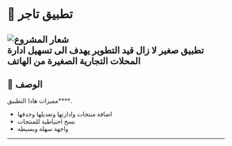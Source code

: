# 🚀 تطبيق تاجر 

![شعار المشروع](images/logo.png)  
تطبيق صغير لا زال قيد التطوير يهدف الى تسهيل ادارة المحلات التجارية الصغيرة من الهاتف
---

## 📖 الوصف
مميزات هادا التطبيق****.  

- اضافة منتجات وادارتها وتعديلها وحدفها
- نسخ احتياطية للمنتجات
- واجهة سهلة وبسيطة

---